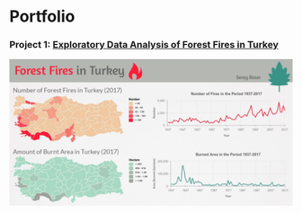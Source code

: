 # Portfolio

###  Project 1: [Exploratory Data Analysis of Forest Fires in Turkey](https://github.com/SerayBeser/portfolio/tree/master/Examples%20of%20Exploratory%20Data%20Analysis#portfolio)
![alt text](https://github.com/SerayBeser/portfolio/blob/master/images/forest_fires_in_Turkey.jpg)

 
